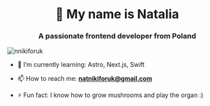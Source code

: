 <h1 align="center">👋 My name is Natalia</h1>
<h3 align="center">A passionate frontend developer from Poland</h3>
<img src="https://komarev.com/ghpvc/?username=nnikiforuk&label=Profile%20views&color=0e75b6&style=flat" alt="nnikiforuk" />

- 🌱 I’m currently learning: Astro, Next.js, Swift

- 📫 How to reach me: **natnikiforuk@gmail.com**

- ⚡ Fun fact: I know how to grow mushrooms and play the organ :)
